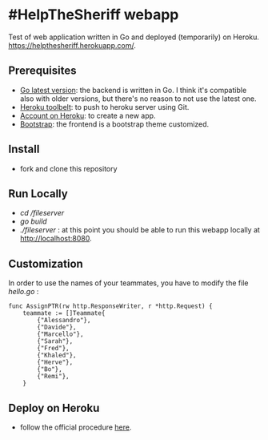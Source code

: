 #HelpTheSheriff webapp
==========
Test of web application written in Go and deployed (temporarily) on Heroku.
https://helpthesheriff.herokuapp.com/.

## Prerequisites
* [Go latest version](https://golang.org/doc/install): the backend is written in Go. I think it's compatible also with older versions, but there's no reason to not use the latest one.
* [Heroku toolbelt](https://toolbelt.heroku.com/): to push to heroku server using Git.
* [Account on Heroku](http://heroku.com/): to create a new app.
* [Bootstrap](http://getbootstrap.com/getting-started/): the frontend is a bootstrap theme customized.

## Install
* fork and clone this repository

## Run Locally
* *cd /fileserver*
* *go build*
* *./fileserver* : at this point you should be able to run this webapp locally at [http://localhost:8080](http://localhost:8080).

## Customization
In order to use the names of your teammates, you have to modify the file *hello.go* : 
```
func AssignPTR(rw http.ResponseWriter, r *http.Request) {
    teammate := []Teammate{
        {"Alessandro"},
        {"Davide"},
        {"Marcello"},
        {"Sarah"},
        {"Fred"},
        {"Khaled"},
        {"Herve"},
        {"Bo"},
        {"Remi"},
    }
```
## Deploy on Heroku
* follow the official procedure [here](https://toolbelt.heroku.com/).